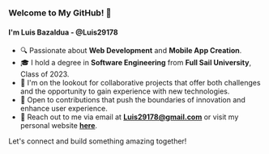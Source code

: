 ### Welcome to My GitHub! 👋

#### I'm **Luis Bazaldua** - @Luis29178

- 🔍 Passionate about **Web Development** and **Mobile App Creation**.
- 🎓 I hold a degree in **Software Engineering** from **Full Sail University**, Class of 2023.
- 🌟 I'm on the lookout for collaborative projects that offer both challenges and the opportunity to gain experience with new technologies.
- 🤝 Open to contributions that push the boundaries of innovation and enhance user experience.
- 📧 Reach out to me via email at [**Luis29178@gmail.com**](mailto:Luis29178@gmail.com) or visit my personal website [**here**](https://luisbazaldua-fe80c.web.app).

Let's connect and build something amazing together!
